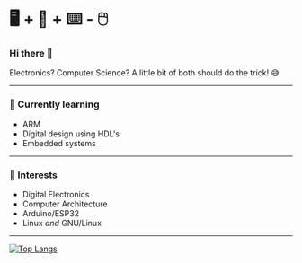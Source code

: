 # :desktop_computer: + :penguin: + :keyboard: - :computer_mouse:

### Hi there 👋

Electronics? Computer Science? A little bit of both should do the trick! :sweat_smile:

---

### :seedling: Currently learning

* ARM
* Digital design using HDL's
* Embedded systems

---

### :telescope: Interests

* Digital Electronics
* Computer Architecture
* Arduino/ESP32
* Linux _and_ GNU/Linux

---

[![Top Langs](https://github-readme-stats.vercel.app/api/top-langs/?username=CodePurble&layout=compact&show_icons=true&theme=onedark)](https://github.com/anuraghazra/github-readme-stats)
